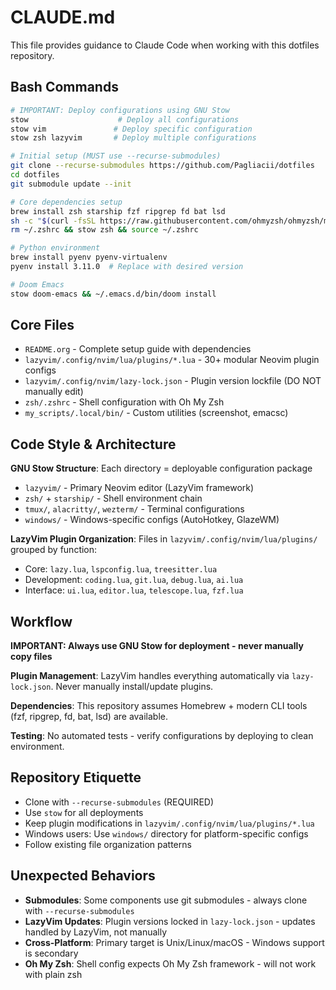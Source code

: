 # CLAUDE.md

This file provides guidance to Claude Code when working with this dotfiles repository.

## Bash Commands

```bash
# IMPORTANT: Deploy configurations using GNU Stow
stow                    # Deploy all configurations 
stow vim               # Deploy specific configuration
stow zsh lazyvim       # Deploy multiple configurations

# Initial setup (MUST use --recurse-submodules)
git clone --recurse-submodules https://github.com/Pagliacii/dotfiles
cd dotfiles
git submodule update --init

# Core dependencies setup
brew install zsh starship fzf ripgrep fd bat lsd
sh -c "$(curl -fsSL https://raw.githubusercontent.com/ohmyzsh/ohmyzsh/master/tools/install.sh)"
rm ~/.zshrc && stow zsh && source ~/.zshrc

# Python environment
brew install pyenv pyenv-virtualenv
pyenv install 3.11.0  # Replace with desired version

# Doom Emacs
stow doom-emacs && ~/.emacs.d/bin/doom install
```

## Core Files

- `README.org` - Complete setup guide with dependencies
- `lazyvim/.config/nvim/lua/plugins/*.lua` - 30+ modular Neovim plugin configs
- `lazyvim/.config/nvim/lazy-lock.json` - Plugin version lockfile (DO NOT manually edit)
- `zsh/.zshrc` - Shell configuration with Oh My Zsh
- `my_scripts/.local/bin/` - Custom utilities (screenshot, emacsc)

## Code Style & Architecture

**GNU Stow Structure**: Each directory = deployable configuration package
- `lazyvim/` - Primary Neovim editor (LazyVim framework)
- `zsh/` + `starship/` - Shell environment chain  
- `tmux/`, `alacritty/`, `wezterm/` - Terminal configurations
- `windows/` - Windows-specific configs (AutoHotkey, GlazeWM)

**LazyVim Plugin Organization**: Files in `lazyvim/.config/nvim/lua/plugins/` grouped by function:
- Core: `lazy.lua`, `lspconfig.lua`, `treesitter.lua`
- Development: `coding.lua`, `git.lua`, `debug.lua`, `ai.lua`
- Interface: `ui.lua`, `editor.lua`, `telescope.lua`, `fzf.lua`

## Workflow

**IMPORTANT: Always use GNU Stow for deployment - never manually copy files**

**Plugin Management**: LazyVim handles everything automatically via `lazy-lock.json`. Never manually install/update plugins.

**Dependencies**: This repository assumes Homebrew + modern CLI tools (fzf, ripgrep, fd, bat, lsd) are available.

**Testing**: No automated tests - verify configurations by deploying to clean environment.

## Repository Etiquette  

- Clone with `--recurse-submodules` (REQUIRED)
- Use `stow` for all deployments  
- Keep plugin modifications in `lazyvim/.config/nvim/lua/plugins/*.lua`
- Windows users: Use `windows/` directory for platform-specific configs
- Follow existing file organization patterns

## Unexpected Behaviors

- **Submodules**: Some components use git submodules - always clone with `--recurse-submodules`
- **LazyVim Updates**: Plugin versions locked in `lazy-lock.json` - updates handled by LazyVim, not manually
- **Cross-Platform**: Primary target is Unix/Linux/macOS - Windows support is secondary
- **Oh My Zsh**: Shell config expects Oh My Zsh framework - will not work with plain zsh